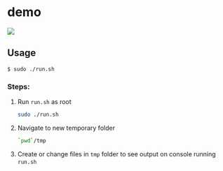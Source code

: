 # demo

![](https://github.com/n01e0/fanotify-rs/blob/master/demo/with_poll/demo.gif?raw=true)

## Usage

```
$ sudo ./run.sh
```

### Steps:

1. Run `run.sh` as root
   ```bash
   sudo ./run.sh
   ```
2. Navigate to new temporary folder
    ```bash
    `pwd`/tmp
    ```
3. Create or change files in `tmp` folder to see output on console running `run.sh`